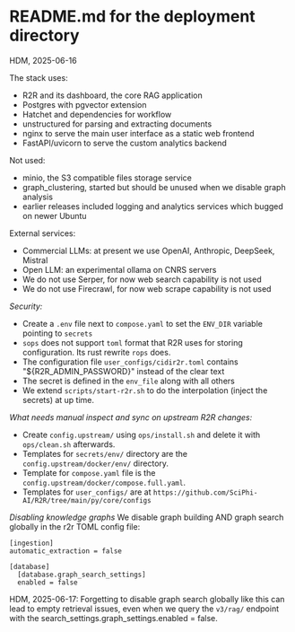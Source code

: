 # README.md for the deployment directory

HDM, 2025-06-16

The stack uses:
- R2R and its dashboard, the core RAG application
- Postgres with pgvector extension
- Hatchet and dependencies for workflow
- unstructured for parsing and extracting documents
- nginx to serve the main user interface as a static web frontend
- FastAPI/uvicorn to serve the custom analytics backend

Not used:
- minio, the S3 compatible files storage service
- graph_clustering, started but should be unused when we disable graph analysis
- earlier releases included logging and analytics services which bugged on newer Ubuntu

External services:
- Commercial LLMs: at present we use OpenAI, Anthropic, DeepSeek, Mistral
- Open LLM: an experimental ollama on CNRS servers
- We do not use Serper, for now web search capability is not used
- We do not use Firecrawl, for now web scrape capability is not used

*Security:*

- Create a `.env` file next to `compose.yaml` to set the `ENV_DIR` variable pointing to `secrets`
- `sops` does not support `toml` format that R2R uses for storing configuration. Its rust rewrite `rops` does.
- The configuration file `user_configs/cidir2r.toml` contains "${R2R_ADMIN_PASSWORD}" instead of the clear text
- The secret is defined in the `env_file` along with all others
- We extend `scripts/start-r2r.sh` to do the interpolation (inject the secrets) at up time.

*What needs manual inspect and sync on upstream R2R changes:*

- Create `config.upstream/` using `ops/install.sh` and delete it with `ops/clean.sh` afterwards.
- Templates for `secrets/env/` directory are the `config.upstream/docker/env/` directory.
- Template for `compose.yaml` file is the `config.upstream/docker/compose.full.yaml`.
- Templates for `user_configs/` are at `https://github.com/SciPhi-AI/R2R/tree/main/py/core/configs`

*Disabling knowledge graphs*
We disable graph building AND graph search globally in the r2r TOML config file:
```
[ingestion]
automatic_extraction = false

[database]
  [database.graph_search_settings]
  enabled = false
```
HDM, 2025-06-17:
Forgetting to disable graph search globally like this can lead to empty retrieval issues,
even when we query the `v3/rag/` endpoint with the search_settings.graph_settings.enabled = false.
